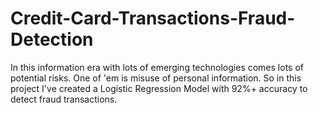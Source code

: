 # Credit-Card-Transactions-Fraud-Detection
In this information era with lots of emerging technologies comes lots of potential risks. One of 'em is misuse of personal information. So in this project I've created a Logistic Regression Model with 92%+ accuracy to detect fraud transactions.
